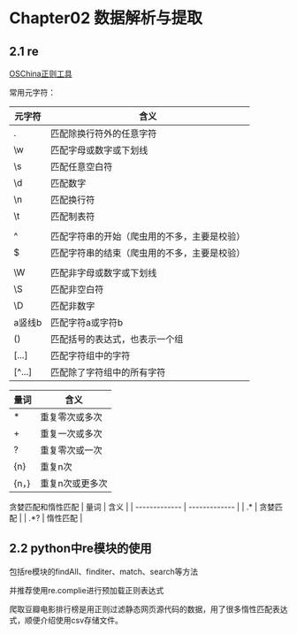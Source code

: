 # Chapter02 数据解析与提取

## 2.1 re

[OSChina正则工具](https://tool.oschina.net/regex)

常用元字符：

| 元字符  | 含义 |
| ------------- | ------------- |
| .            | 匹配除换行符外的任意字符  |
| \w            | 匹配字母或数字或下划线  |
| \s            | 匹配任意空白符  |
| \d            | 匹配数字  |
| \n            | 匹配换行符  |
| \t            | 匹配制表符  |
|               |   |
| ^             | 匹配字符串的开始（爬虫用的不多，主要是校验）  |
| $             | 匹配字符串的结束（爬虫用的不多，主要是校验）  |
|               |   |
| \W            | 匹配非字母或数字或下划线  |
| \S            | 匹配非空白符  |
| \D            | 匹配非数字  |
| a竖线b         | 匹配字符a或字符b  |
| ()            | 匹配括号的表达式，也表示一个组  |
| [...]            | 匹配字符组中的字符  |
| [^...]            | 匹配除了字符组中的所有字符  |


| 量词  | 含义 |
| ------------- | ------------- |
| *            | 重复零次或多次  |
| +            | 重复一次或多次  |
| ?            | 重复零次或一次  |
| {n}           | 重复n次  |
| {n，}           | 重复n次或更多次  |

贪婪匹配和惰性匹配
| 量词  | 含义 |
| ------------- | ------------- |
| .*            | 贪婪匹配  |
| .*?            | 惰性匹配  |


## 2.2 python中re模块的使用

包括re模块的findAll、finditer、match、search等方法

并推荐使用re.complie进行预加载正则表达式

爬取豆瓣电影排行榜是用正则过滤静态网页源代码的数据，用了很多惰性匹配表达式，顺便介绍使用csv存储文件。